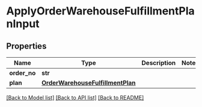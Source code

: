 # ApplyOrderWarehouseFulfillmentPlanInput

## Properties
Name | Type | Description | Notes
------------ | ------------- | ------------- | -------------
**order_no** | **str** |  | 
**plan** | [**OrderWarehouseFulfillmentPlan**](OrderWarehouseFulfillmentPlan.md) |  | 

[[Back to Model list]](../README.md#documentation-for-models) [[Back to API list]](../README.md#documentation-for-api-endpoints) [[Back to README]](../README.md)


